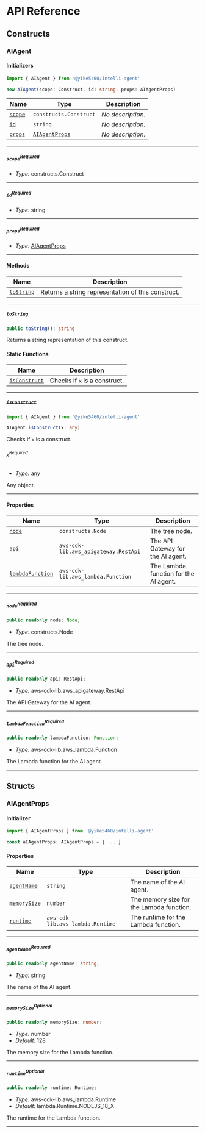 # API Reference <a name="API Reference" id="api-reference"></a>

## Constructs <a name="Constructs" id="Constructs"></a>

### AIAgent <a name="AIAgent" id="@yike5460/intelli-agent.AIAgent"></a>

#### Initializers <a name="Initializers" id="@yike5460/intelli-agent.AIAgent.Initializer"></a>

```typescript
import { AIAgent } from '@yike5460/intelli-agent'

new AIAgent(scope: Construct, id: string, props: AIAgentProps)
```

| **Name** | **Type** | **Description** |
| --- | --- | --- |
| <code><a href="#@yike5460/intelli-agent.AIAgent.Initializer.parameter.scope">scope</a></code> | <code>constructs.Construct</code> | *No description.* |
| <code><a href="#@yike5460/intelli-agent.AIAgent.Initializer.parameter.id">id</a></code> | <code>string</code> | *No description.* |
| <code><a href="#@yike5460/intelli-agent.AIAgent.Initializer.parameter.props">props</a></code> | <code><a href="#@yike5460/intelli-agent.AIAgentProps">AIAgentProps</a></code> | *No description.* |

---

##### `scope`<sup>Required</sup> <a name="scope" id="@yike5460/intelli-agent.AIAgent.Initializer.parameter.scope"></a>

- *Type:* constructs.Construct

---

##### `id`<sup>Required</sup> <a name="id" id="@yike5460/intelli-agent.AIAgent.Initializer.parameter.id"></a>

- *Type:* string

---

##### `props`<sup>Required</sup> <a name="props" id="@yike5460/intelli-agent.AIAgent.Initializer.parameter.props"></a>

- *Type:* <a href="#@yike5460/intelli-agent.AIAgentProps">AIAgentProps</a>

---

#### Methods <a name="Methods" id="Methods"></a>

| **Name** | **Description** |
| --- | --- |
| <code><a href="#@yike5460/intelli-agent.AIAgent.toString">toString</a></code> | Returns a string representation of this construct. |

---

##### `toString` <a name="toString" id="@yike5460/intelli-agent.AIAgent.toString"></a>

```typescript
public toString(): string
```

Returns a string representation of this construct.

#### Static Functions <a name="Static Functions" id="Static Functions"></a>

| **Name** | **Description** |
| --- | --- |
| <code><a href="#@yike5460/intelli-agent.AIAgent.isConstruct">isConstruct</a></code> | Checks if `x` is a construct. |

---

##### ~~`isConstruct`~~ <a name="isConstruct" id="@yike5460/intelli-agent.AIAgent.isConstruct"></a>

```typescript
import { AIAgent } from '@yike5460/intelli-agent'

AIAgent.isConstruct(x: any)
```

Checks if `x` is a construct.

###### `x`<sup>Required</sup> <a name="x" id="@yike5460/intelli-agent.AIAgent.isConstruct.parameter.x"></a>

- *Type:* any

Any object.

---

#### Properties <a name="Properties" id="Properties"></a>

| **Name** | **Type** | **Description** |
| --- | --- | --- |
| <code><a href="#@yike5460/intelli-agent.AIAgent.property.node">node</a></code> | <code>constructs.Node</code> | The tree node. |
| <code><a href="#@yike5460/intelli-agent.AIAgent.property.api">api</a></code> | <code>aws-cdk-lib.aws_apigateway.RestApi</code> | The API Gateway for the AI agent. |
| <code><a href="#@yike5460/intelli-agent.AIAgent.property.lambdaFunction">lambdaFunction</a></code> | <code>aws-cdk-lib.aws_lambda.Function</code> | The Lambda function for the AI agent. |

---

##### `node`<sup>Required</sup> <a name="node" id="@yike5460/intelli-agent.AIAgent.property.node"></a>

```typescript
public readonly node: Node;
```

- *Type:* constructs.Node

The tree node.

---

##### `api`<sup>Required</sup> <a name="api" id="@yike5460/intelli-agent.AIAgent.property.api"></a>

```typescript
public readonly api: RestApi;
```

- *Type:* aws-cdk-lib.aws_apigateway.RestApi

The API Gateway for the AI agent.

---

##### `lambdaFunction`<sup>Required</sup> <a name="lambdaFunction" id="@yike5460/intelli-agent.AIAgent.property.lambdaFunction"></a>

```typescript
public readonly lambdaFunction: Function;
```

- *Type:* aws-cdk-lib.aws_lambda.Function

The Lambda function for the AI agent.

---


## Structs <a name="Structs" id="Structs"></a>

### AIAgentProps <a name="AIAgentProps" id="@yike5460/intelli-agent.AIAgentProps"></a>

#### Initializer <a name="Initializer" id="@yike5460/intelli-agent.AIAgentProps.Initializer"></a>

```typescript
import { AIAgentProps } from '@yike5460/intelli-agent'

const aIAgentProps: AIAgentProps = { ... }
```

#### Properties <a name="Properties" id="Properties"></a>

| **Name** | **Type** | **Description** |
| --- | --- | --- |
| <code><a href="#@yike5460/intelli-agent.AIAgentProps.property.agentName">agentName</a></code> | <code>string</code> | The name of the AI agent. |
| <code><a href="#@yike5460/intelli-agent.AIAgentProps.property.memorySize">memorySize</a></code> | <code>number</code> | The memory size for the Lambda function. |
| <code><a href="#@yike5460/intelli-agent.AIAgentProps.property.runtime">runtime</a></code> | <code>aws-cdk-lib.aws_lambda.Runtime</code> | The runtime for the Lambda function. |

---

##### `agentName`<sup>Required</sup> <a name="agentName" id="@yike5460/intelli-agent.AIAgentProps.property.agentName"></a>

```typescript
public readonly agentName: string;
```

- *Type:* string

The name of the AI agent.

---

##### `memorySize`<sup>Optional</sup> <a name="memorySize" id="@yike5460/intelli-agent.AIAgentProps.property.memorySize"></a>

```typescript
public readonly memorySize: number;
```

- *Type:* number
- *Default:* 128

The memory size for the Lambda function.

---

##### `runtime`<sup>Optional</sup> <a name="runtime" id="@yike5460/intelli-agent.AIAgentProps.property.runtime"></a>

```typescript
public readonly runtime: Runtime;
```

- *Type:* aws-cdk-lib.aws_lambda.Runtime
- *Default:* lambda.Runtime.NODEJS_18_X

The runtime for the Lambda function.

---



